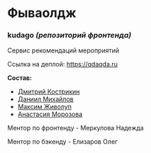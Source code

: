# Фываолдж

### kudago *(репозиторий фронтенда)*

Сервис рекомендаций мероприятий

Ссылка на деплой: https://qdaqda.ru

**Состав:**

* [Дмитрий Кострикин](https://github.com/DimaKostrikin)
* [Даниил Михайлов](https://github.com/MeHighLove)
* [Максим Живолуп](https://github.com/PurpleLime)
* [Анастасия Морозова](https://github.com/moroz-matros)

Ментор по фронтенду - Меркулова Надежда

Ментор по бэкенду - Елизаров Олег
